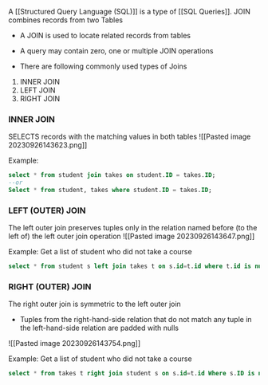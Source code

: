 A [[Structured Query Language (SQL)]] is a type of [[SQL Queries]]. JOIN combines records from two Tables
- A JOIN is used to locate related records from tables
- A query may contain zero, one or multiple JOIN operations

- There are following commonly used types of Joins
1. INNER JOIN
2. LEFT JOIN
3. RIGHT JOIN

### INNER JOIN
SELECTS records with the matching values in both tables
![[Pasted image 20230926143623.png]]

Example: 
```SQL
select * from student join takes on student.ID = takes.ID;
--or
Select * from student, takes where student.ID = takes.ID;
```


### LEFT (OUTER) JOIN
The left outer join preserves tuples only in the relation named before (to the left of) the left outer join operation
![[Pasted image 20230926143647.png]]

Example: Get a list of student who did not take a course 
```SQL
select * from student s left join takes t on s.id=t.id where t.id is null;
```


### RIGHT (OUTER) JOIN
The right outer join is symmetric to the left outer join
- Tuples from the right-hand-side relation that do not match any tuple in the left-hand-side relation are padded with nulls

![[Pasted image 20230926143754.png]]

Example: Get a list of student who did not take a course 
```SQL
select * from takes t right join student s on s.id=t.id Where s.ID is null
```

